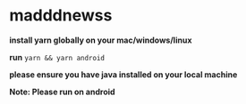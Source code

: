 # madddnewss


**install yarn globally on your mac/windows/linux**

**run**
  `yarn && yarn android`
  
**please ensure you have java installed on your local machine**
  
**Note: Please run on android**
